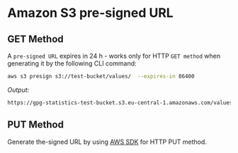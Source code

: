 # Amazon S3 pre-signed URL

## GET Method

A `pre-signed URL` expires in 24 h - works only for HTTP `GET method` when generating it by the following CLI command:

```bash
aws s3 presign s3://test-bucket/values/  --expires-in 86400
```

_Output:_

```bash
https://gpg-statistics-test-bucket.s3.eu-central-1.amazonaws.com/values/?X-Amz-Algorithm=AWS4-HMAC-SHA256&X-Amz-Credential=AKIARAGDLGUCMVEXNKU4%2F20221115%2Feu-central-1%2Fs3%2Faws4_request&X-Amz-Date=20221115T103835Z&X-Amz-Expires=86400&X-Amz-SignedHeaders=host&X-Amz-Signature=9702c23f2f97f0d0c326ac27656e00f8991bf17115e7c0250bdcddd73ace1c51
```

## PUT Method

Generate the-signed URL by using [AWS SDK](https://docs.aws.amazon.com/AmazonS3/latest/userguide/PresignedUrlUploadObject.html) for HTTP PUT method.
